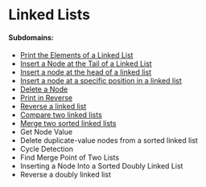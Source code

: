 # Linked Lists

#### Subdomains:
- [Print the Elements of a Linked List](./print-the-elements-of-a-linked-list)
- [Insert a Node at the Tail of a Linked List](./insert-a-node-at-the-tail-of-a-linked-list)
- [Insert a node at the head of a linked list](./insert-a-node-at-the-head-of-a-linked-list)
- [Insert a node at a specific position in a linked list](./insert-a-node-at-a-specific-position-in-a-linked-list)
- [Delete a Node](./delete-a-node-from-a-linked-list)
- [Print in Reverse](./print-the-elements-of-a-linked-list-in-reverse)
- [Reverse a linked list](./reverse-a-linked-list)
- [Compare two linked lists](./compare-two-linked-lists)
- [Merge two sorted linked lists](./merge-two-sorted-linked-lists)
- Get Node Value
- Delete duplicate-value nodes from a sorted linked list
- Cycle Detection
- Find Merge Point of Two Lists
- Inserting a Node Into a Sorted Doubly Linked List
- Reverse a doubly linked list
